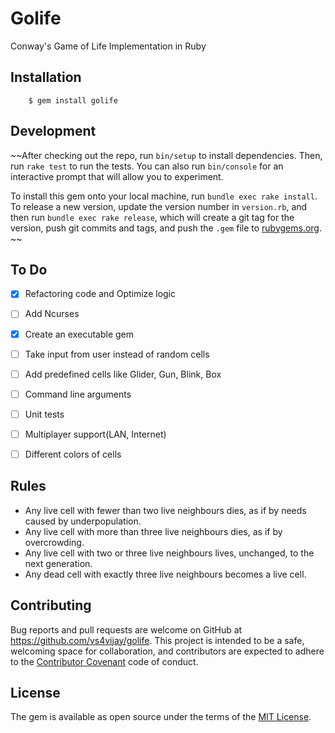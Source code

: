 # Golife
Conway's Game of Life Implementation in Ruby

## Installation
```
    $ gem install golife
```

## Development

~~After checking out the repo, run `bin/setup` to install dependencies. Then, run `rake test` to run the tests. You can also run `bin/console` for an interactive prompt that will allow you to experiment.

To install this gem onto your local machine, run `bundle exec rake install`. To release a new version, update the version number in `version.rb`, and then run `bundle exec rake release`, which will create a git tag for the version, push git commits and tags, and push the `.gem` file to [rubygems.org](https://rubygems.org). ~~


## To Do

- [x] Refactoring code and Optimize logic
- [ ] Add Ncurses
- [x] Create an executable gem
- [ ] Take input from user instead of random cells
- [ ] Add predefined cells like Glider, Gun, Blink, Box
- [ ] Command line arguments
- [ ] Unit tests
- [ ] Multiplayer support(LAN, Internet)
- [ ] Different colors of cells


## Rules

- Any live cell with fewer than two live neighbours dies, as if by needs caused by underpopulation.
- Any live cell with more than three live neighbours dies, as if by overcrowding.
- Any live cell with two or three live neighbours lives, unchanged, to the next generation.
- Any dead cell with exactly three live neighbours becomes a live cell.



## Contributing

Bug reports and pull requests are welcome on GitHub at https://github.com/vs4vijay/golife. This project is intended to be a safe, welcoming space for collaboration, and contributors are expected to adhere to the [Contributor Covenant](http://contributor-covenant.org) code of conduct.


## License

The gem is available as open source under the terms of the [MIT License](http://opensource.org/licenses/MIT).

